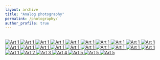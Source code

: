 ```yaml
---
layout: archive
title: "Analog photography"
permalink: /photography/
author_profile: true
---
```


<br>

<div class="art-grid">
  <a href="{{ site.baseurl }}/images/000008720034.png" data-lightbox="art-gallery" data-title="Art 1">
    <img src="{{ site.baseurl }}/images/000008720034.png" alt="Art 1">
  </a>
  <a href="{{ site.baseurl }}/images/000008720037.png" data-lightbox="art-gallery" data-title="Art 1">
    <img src="{{ site.baseurl }}/images/000008720037.png" alt="Art 1">
  </a>
  <a href="{{ site.baseurl }}/images/000008730021.png" data-lightbox="art-gallery" data-title="Art 1">
    <img src="{{ site.baseurl }}/images/000008730021.png" alt="Art 1">
  </a>
  <a href="{{ site.baseurl }}/images/000008730023.png" data-lightbox="art-gallery" data-title="Art 1">
    <img src="{{ site.baseurl }}/images/000008730023.png" alt="Art 1">
  </a>
  <a href="{{ site.baseurl }}/images/000008730020.png" data-lightbox="art-gallery" data-title="Art 1">
    <img src="{{ site.baseurl }}/images/000008730020.png" alt="Art 1">
  </a>
  <a href="{{ site.baseurl }}/images/000008730011.png" data-lightbox="art-gallery" data-title="Art 1">
    <img src="{{ site.baseurl }}/images/000008730011.png" alt="Art 1">
  </a>
  <a href="{{ site.baseurl }}/images/000008730032.png" data-lightbox="art-gallery" data-title="Art 1">
    <img src="{{ site.baseurl }}/images/000008730032.png" alt="Art 1">
  </a>
  <a href="{{ site.baseurl }}/images/000008730030.png" data-lightbox="art-gallery" data-title="Art 1">
    <img src="{{ site.baseurl }}/images/000008730030.png" alt="Art 1">
  </a>
  <a href="{{ site.baseurl }}/images/000008710022.png" data-lightbox="art-gallery" data-title="Art 1">
    <img src="{{ site.baseurl }}/images/000008710022.png" alt="Art 1">
  </a>
  <a href="{{ site.baseurl }}/images/000008710019.png" data-lightbox="art-gallery" data-title="Art 1">
    <img src="{{ site.baseurl }}/images/000008710019.png" alt="Art 1">
  </a>
  <a href="{{ site.baseurl }}/images/000008710017.png" data-lightbox="art-gallery" data-title="Art 1">
    <img src="{{ site.baseurl }}/images/000008710017.png" alt="Art 1">
  </a>
  <a href="{{ site.baseurl }}/images/000008710016.png" data-lightbox="art-gallery" data-title="Art 1">
    <img src="{{ site.baseurl }}/images/000008710016.png" alt="Art 1">
  </a>
  <a href="{{ site.baseurl }}/images/000008710005.png" data-lightbox="art-gallery" data-title="Art 1">
    <img src="{{ site.baseurl }}/images/000008710005.png" alt="Art 1">
  </a>
  <a href="{{ site.baseurl }}/images/000008710006.png" data-lightbox="art-gallery" data-title="Art 1">
    <img src="{{ site.baseurl }}/images/000008710006.png" alt="Art 1">
  </a>
  <a href="{{ site.baseurl }}/images/000008710011.png" data-lightbox="art-gallery" data-title="Art 1">
    <img src="{{ site.baseurl }}/images/000008710011.png" alt="Art 1">
  </a> 
  <a href="{{ site.baseurl }}/images/000008740015.png" data-lightbox="art-gallery" data-title="Art 1">
    <img src="{{ site.baseurl }}/images/000008740015.png" alt="Art 1">
  </a>
  <a href="{{ site.baseurl }}/images/000008740021compressed.jpg" data-lightbox="art-gallery" data-title="Art 1">
    <img src="{{ site.baseurl }}/images/000008740021compressed.jpg" alt="Art 1">
  </a>
  <a href="{{ site.baseurl }}/images/000008740032.png" data-lightbox="art-gallery" data-title="Art 1">
    <img src="{{ site.baseurl }}/images/000008740032.png" alt="Art 1">
  </a>
  <a href="{{ site.baseurl }}/images/000008740033.png" data-lightbox="art-gallery" data-title="Art 1">
    <img src="{{ site.baseurl }}/images/000008740033.png" alt="Art 1">
  </a>
  <a href="{{ site.baseurl }}/images/000008740035.jpg" data-lightbox="art-gallery" data-title="Art 1">
    <img src="{{ site.baseurl }}/images/000008740035.jpg" alt="Art 1">
  </a>
  <a href="{{ site.baseurl }}/images/000008740037.png" data-lightbox="art-gallery" data-title="Art 1">
    <img src="{{ site.baseurl }}/images/000008740037.png" alt="Art 1">
  </a>
  <a href="{{ site.baseurl }}/images/000666320013.jpg" data-lightbox="art-gallery" data-title="Art 2">
    <img src="{{ site.baseurl }}/images/000666320013.jpg" alt="Art 2">
  </a>
  <a href="{{ site.baseurl }}/images/000_1copy2(1).jpg" data-lightbox="art-gallery" data-title="Art 3">
    <img src="{{ site.baseurl }}/images/000_1copy2(1).jpg" alt="Art 3">
  </a>
  <a href="{{ site.baseurl }}/images/000666280016.jpg" data-lightbox="art-gallery" data-title="Art 4">
    <img src="{{ site.baseurl }}/images/000666280016.jpg" alt="Art 4">
  </a>
  <a href="{{ site.baseurl }}/images/000666360019.jpg" data-lightbox="art-gallery" data-title="Art 5">
    <img src="{{ site.baseurl }}/images/000666360019.jpg" alt="Art 5">
  </a>
  <a href="{{ site.baseurl }}/images/000666290003.jpg" data-lightbox="art-gallery" data-title="Art 5">
    <img src="{{ site.baseurl }}/images/000666290003.jpg" alt="Art 5">
  </a>
  <a href="{{ site.baseurl }}/images/000666320007.jpg" data-lightbox="art-gallery" data-title="Art 5">
    <img src="{{ site.baseurl }}/images/000666320007.jpg" alt="Art 5">
  </a>
  <!-- <a href="{{ site.baseurl }}/images/000666320014.jpg" data-lightbox="art-gallery" data-title="Art 5">
    <img src="{{ site.baseurl }}/images/000666320014.jpg" alt="Art 5">
  </a> -->
